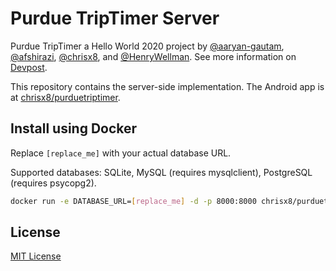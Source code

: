 # Purdue TripTimer Server

Purdue TripTimer a Hello World 2020 project by [@aaryan-gautam](https://github.com/aaryan-gautam), [@afshirazi](https://github.com/afshirazi), [@chrisx8](https://github.com/chrisx8), and [@HenryWellman](https://github.com/HenryWellman). See more information on [Devpost](https://devpost.com/software/purdue-triptimer).

This repository contains the server-side implementation. The Android app is at [chrisx8/purduetriptimer](https://github.com/chrisx8/purduetriptimer).

## Install using Docker

Replace `[replace_me]` with your actual database URL. 

Supported databases: SQLite, MySQL (requires mysqlclient), PostgreSQL (requires psycopg2). 

```bash
docker run -e DATABASE_URL=[replace_me] -d -p 8000:8000 chrisx8/purduetriptimer-server
```

## License

[MIT License](LICENSE)
